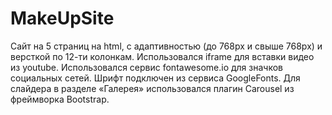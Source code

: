 # MakeUpSite
Cайт на 5 страниц на html, с адаптивностью (до 768px и свыше 768px) и версткой по 12-ти колонкам. Использовался iframe для вставки видео из youtube. Использовался сервис fontawesome.io для значков социальных сетей. Шрифт подключен из сервиса GoogleFonts. Для слайдера в разделе «Галерея» использовался плагин Carousel из фреймворка Bootstrap.
